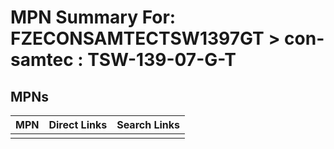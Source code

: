 



# MPN Summary For: FZECONSAMTECTSW1397GT > con-samtec : TSW-139-07-G-T

## MPNs
  

|MPN|Direct Links|Search Links|
| :--- | :--- | :--- |
||||
